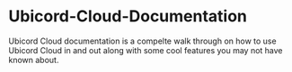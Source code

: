 # Ubicord-Cloud-Documentation
Ubicord Cloud documentation is a compelte walk through on how to use Ubicord Cloud in and out along with some cool features you may not have known about.
